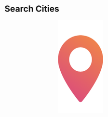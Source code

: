 # Search Cities

<p align="center">
  <img width="150" height="310" src="https://raw.githubusercontent.com/nascimentorafael/cities/master/Cities/Assets.xcassets/pin.imageset/pin.png">
</p>
